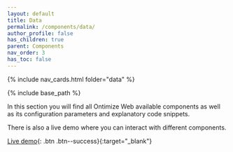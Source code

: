 ```yaml
---
layout: default
title: Data
permalink: /components/data/
author_profile: false
has_children: true
parent: Components
nav_order: 3
has_toc: false
---
```


{% include nav_cards.html folder="data" %}

{% include base_path %}

In this section you will find all Ontimize Web available components as well as its configuration parameters and explanatory code snippets.

There is also a live demo where you can interact with different components.


[Live demo](https://try.imatia.com/ontimizeweb/v15/playground/main/data/home){: .btn .btn--success}{:target="_blank"}
